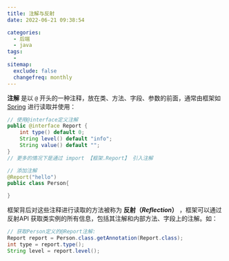 ```yaml
---
title: 注解与反射
date: 2022-06-21 09:38:54

categories:
  - 后端
  - java
tags:
  - 
sitemap:
  exclude: false
  changefreq: monthly
---
```


**注解** 是以 `@` 开头的一种注释，放在类、方法、字段、参数的前面，通常由框架如[Spring](/java/400.Spring.html) 进行读取并使用：

```java
// 使用@interface定义注解
public @interface Report {
    int type() default 0;
    String level() default "info";
    String value() default "";
}
// 更多的情况下是通过 import 【框架.Report】 引入注解

// 添加注解
@Report("hello")
public class Person{

}

```

框架背后对这些注释进行读取的方法被称为 **反射（*Reflection*）** ，框架可以通过 反射API 获取类实例的所有信息，包括其注解和内部方法、字段上的注解。如：

```java
// 获取Person定义的@Report注解:
Report report = Person.class.getAnnotation(Report.class);
int type = report.type();
String level = report.level();
```